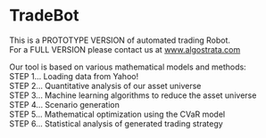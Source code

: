 # TradeBot
This is a PROTOTYPE VERSION of automated trading Robot.<br/>
For a FULL VERSION please contact us at www.algostrata.com<br/>

Our tool is based on various mathematical models and methods:<br/>
STEP 1... Loading data from Yahoo! <br/>
STEP 2... Quantitative analysis of our asset universe<br/>
STEP 3... Machine learning algorithms to reduce the asset universe<br/>
STEP 4... Scenario generation<br/>
STEP 5... Mathematical optimization using the CVaR model<br/>
STEP 6... Statistical analysis of generated trading strategy
